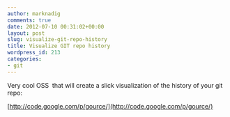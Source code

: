 ```yaml
---
author: marknadig
comments: true
date: 2012-07-10 00:31:02+00:00
layout: post
slug: visualize-git-repo-history
title: Visualize GIT repo history
wordpress_id: 213
categories:
- git
---
```


Very cool OSS  that will create a slick visualization of the history of your git repo:

[http://code.google.com/p/gource/](http://code.google.com/p/gource/)
